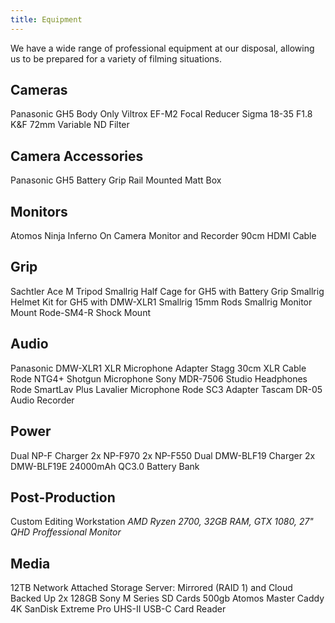 ```yaml
---
title: Equipment
---
```


We have a wide range of professional equipment at our disposal, allowing us to be prepared for a variety of filming situations.

## Cameras
Panasonic GH5 Body Only
Viltrox EF-M2 Focal Reducer
Sigma 18-35 F1.8
K&F 72mm Variable ND Filter

## Camera Accessories
Panasonic GH5 Battery Grip
Rail Mounted Matt Box

## Monitors
Atomos Ninja Inferno On Camera Monitor and Recorder
90cm HDMI Cable

## Grip
Sachtler Ace M Tripod
Smallrig Half Cage for GH5 with Battery Grip
Smallrig Helmet Kit for GH5 with DMW-XLR1
Smallrig 15mm Rods
Smallrig Monitor Mount
Rode-SM4-R Shock Mount

## Audio
Panasonic DMW-XLR1 XLR Microphone Adapter
Stagg 30cm XLR Cable
Rode NTG4+ Shotgun Microphone
Sony MDR-7506 Studio Headphones
Rode SmartLav Plus Lavalier Microphone
Rode SC3 Adapter
Tascam DR-05 Audio Recorder

## Power
Dual NP-F Charger
2x NP-F970
2x NP-F550
Dual DMW-BLF19 Charger
2x DMW-BLF19E
24000mAh QC3.0 Battery Bank

## Post-Production
Custom Editing Workstation
  *AMD Ryzen 2700, 32GB RAM, GTX 1080, 27" QHD Proffessional Monitor*

## Media
12TB Network Attached Storage Server: Mirrored (RAID 1) and Cloud Backed Up
2x 128GB Sony M Series SD Cards
500gb Atomos Master Caddy 4K
SanDisk Extreme Pro UHS-II USB-C Card Reader
